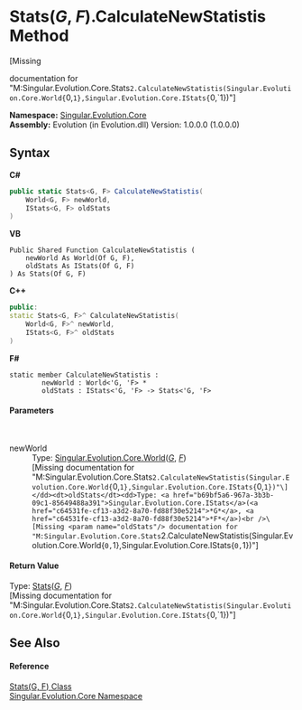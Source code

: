 # Stats(*G*, *F*).CalculateNewStatistis Method 
 

\[Missing <summary> documentation for "M:Singular.Evolution.Core.Stats`2.CalculateNewStatistis(Singular.Evolution.Core.World{`0,`1},Singular.Evolution.Core.IStats{`0,`1})"\]

**Namespace:**&nbsp;<a href="7a43d210-bf66-e44d-0f97-e9e0fe26b1b8">Singular.Evolution.Core</a><br />**Assembly:**&nbsp;Evolution (in Evolution.dll) Version: 1.0.0.0 (1.0.0.0)

## Syntax

**C#**<br />
``` C#
public static Stats<G, F> CalculateNewStatistis(
	World<G, F> newWorld,
	IStats<G, F> oldStats
)
```

**VB**<br />
``` VB
Public Shared Function CalculateNewStatistis ( 
	newWorld As World(Of G, F),
	oldStats As IStats(Of G, F)
) As Stats(Of G, F)
```

**C++**<br />
``` C++
public:
static Stats<G, F>^ CalculateNewStatistis(
	World<G, F>^ newWorld, 
	IStats<G, F>^ oldStats
)
```

**F#**<br />
``` F#
static member CalculateNewStatistis : 
        newWorld : World<'G, 'F> * 
        oldStats : IStats<'G, 'F> -> Stats<'G, 'F> 

```


#### Parameters
&nbsp;<dl><dt>newWorld</dt><dd>Type: <a href="4f23c10d-618f-6deb-e2f3-d366fcee378d">Singular.Evolution.Core.World</a>(<a href="c64531fe-cf13-a3d2-8a70-fd88f30e5214">*G*</a>, <a href="c64531fe-cf13-a3d2-8a70-fd88f30e5214">*F*</a>)<br />\[Missing <param name="newWorld"/> documentation for "M:Singular.Evolution.Core.Stats`2.CalculateNewStatistis(Singular.Evolution.Core.World{`0,`1},Singular.Evolution.Core.IStats{`0,`1})"\]</dd><dt>oldStats</dt><dd>Type: <a href="b69bf5a6-967a-3b3b-09c1-85649488a391">Singular.Evolution.Core.IStats</a>(<a href="c64531fe-cf13-a3d2-8a70-fd88f30e5214">*G*</a>, <a href="c64531fe-cf13-a3d2-8a70-fd88f30e5214">*F*</a>)<br />\[Missing <param name="oldStats"/> documentation for "M:Singular.Evolution.Core.Stats`2.CalculateNewStatistis(Singular.Evolution.Core.World{`0,`1},Singular.Evolution.Core.IStats{`0,`1})"\]</dd></dl>

#### Return Value
Type: <a href="c64531fe-cf13-a3d2-8a70-fd88f30e5214">Stats</a>(<a href="c64531fe-cf13-a3d2-8a70-fd88f30e5214">*G*</a>, <a href="c64531fe-cf13-a3d2-8a70-fd88f30e5214">*F*</a>)<br />\[Missing <returns> documentation for "M:Singular.Evolution.Core.Stats`2.CalculateNewStatistis(Singular.Evolution.Core.World{`0,`1},Singular.Evolution.Core.IStats{`0,`1})"\]

## See Also


#### Reference
<a href="c64531fe-cf13-a3d2-8a70-fd88f30e5214">Stats(G, F) Class</a><br /><a href="7a43d210-bf66-e44d-0f97-e9e0fe26b1b8">Singular.Evolution.Core Namespace</a><br />